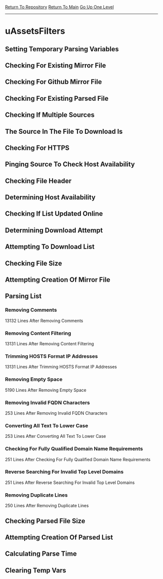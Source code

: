 [Return To Repository](https://github.com/deathbybandaid/piholeparser/)
[Return To Main](https://github.com/deathbybandaid/piholeparser/blob/master/RecentRunLogs/Mainlog.md)
[Go Up One Level](https://github.com/deathbybandaid/piholeparser/blob/master/RecentRunLogs/TopLevelScripts/30-Processing-External-Blacklists.md)
____________________________________
# uAssetsFilters
## Setting Temporary Parsing Variables
## Checking For Existing Mirror File
## Checking For Github Mirror File
## Checking For Existing Parsed File
## Checking If Multiple Sources
## The Source In The File To Download Is
## Checking For HTTPS
## Pinging Source To Check Host Availability
## Checking File Header
## Determining Host Availability
## Checking If List Updated Online
## Determining Download Attempt
## Attempting To Download List
## Checking File Size
## Attempting Creation Of Mirror File
## Parsing List
### Removing Comments
13132 Lines After Removing Comments
### Removing Content Filtering
13131 Lines After Removing Content Filtering
### Trimming HOSTS Format IP Addresses
13131 Lines After Trimming HOSTS Format IP Addresses
### Removing Empty Space
5190 Lines After Removing Empty Space
### Removing Invalid FQDN Characters
253 Lines After Removing Invalid FQDN Characters
### Converting All Text To Lower Case
253 Lines After Converting All Text To Lower Case
### Checking For Fully Qualified Domain Name Requirements
251 Lines After Checking For Fully Qualified Domain Name Requirements
### Reverse Searching For Invalid Top Level Domains
251 Lines After Reverse Searching For Invalid Top Level Domains
### Removing Duplicate Lines
250 Lines After Removing Duplicate Lines
## Checking Parsed File Size
## Attempting Creation Of Parsed List
## Calculating Parse Time
## Clearing Temp Vars
